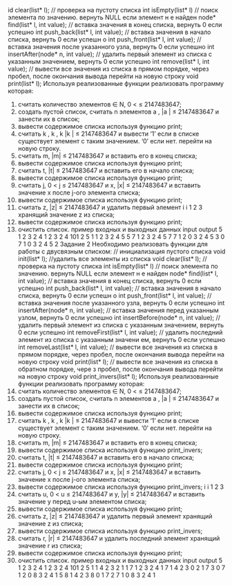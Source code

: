 
id clear(list* l);
// проверка на пустоту списка
int isEmpty(list* l)
// поиск элемента по значению. вернуть NULL если элемент н
е найден
node* find(list* l, int value);
// вставка значения в конец списка, вернуть 0 если успешно
int push_back(list* l, int value);
// вставка значения в начало списка, вернуть 0 если успешн
о
int push_front(list* l, int value);
// вставка значения после указанного узла, вернуть 0 если
успешно
int insertAfter(node* n, int value);
// удалить первый элемент из списка с указанным значением,
вернуть 0 если успешно
int remove(list* l, int value);
// вывести все значения из списка в прямом порядке, через
пробел, после окончания вывода перейти на новую строку
void print(list* l);
Используя реализованные функции реализовать программу которая:
1. считать количество элементов  ∈ N, 0 < ≤ 2147483647;
2. создать пустой список, считать n элементов a , |a | ≤
2147483647 и занести их в список;
3. вывести содержимое списка используя функцию print;
4. считать k , k , k |k | ≤ 2147483647 и вывести ‘1’ если в
списке существует элемент с таким значением. ‘0’ если нет.
перейти на новую строку.
5. считать m, |m| ≤ 2147483647 и вставить его в конец списка;
6. вывести содержимое списка используя функцию print;
7. считать t, |t| ≤ 2147483647 и вставить его в начало списка;
8. вывести содержимое списка используя функцию print;
9. считать j, 0 < j ≤ 2147483647 и x, |x| ≤ 2147483647 и вставить
значение x после j-ого элемента списка;
10. вывести содержимое списка используя функцию print;
11. считать z, |z| ≤ 2147483647 и удалить первый элемент
i i
1 2 3
хранящий значение z из списка;
12. вывести содержимое списка используя функцию print;
13. очистить список.
пример входных и выходных данных
input output
5 1 2 3 2 4
1 2 3 2 4 101
2 5 1 1 2 3 2 4 5
5 7 1 2 3 2 4 5
7 7 1 2 0 3 2 4 5
3 0 7 1 0 3 2 4 5
2
Задание 2
Необходимо реализовать функции для работы с двусвязным
списком:
// инициализация пустого списка
void init(list* l);
//удалить все элементы из списка
void clear(list* l);
// проверка на пустоту списка
int isEmpty(list* l)
// поиск элемента по значению. вернуть NULL если элемент н
е найден
node* find(list* l, int value);
// вставка значения в конец списка, вернуть 0 если успешно
int push_back(list* l, int value);
// вставка значения в начало списка, вернуть 0 если успешн
о
int push_front(list* l, int value);
// вставка значения после указанного узла, вернуть 0 если
успешно
int insertAfter(node* n, int value);
// вставка значения перед указанным узлом, вернуть 0 если
успешно
int insertBefore(node* n, int value);
// удалить первый элемент из списка с указанным значением,
вернуть 0 если успешно
int removeFirst(list* l, int value);
// удалить последний элемент из списка с указанным значени
ем, вернуть 0 если успешно
int removeLast(list* l, int value);
// вывести все значения из списка в прямом порядке, через
пробел, после окончания вывода перейти на новую строку
void print(list* l);
// вывести все значения из списка в обратном порядке, чере
з пробел, после окончания вывода перейти на новую строку
void print_invers(list* l);
Используя реализованные функции реализовать программу которая:
1. считать количество элементов  ∈ N, 0 < ≤ 2147483647;
2. создать пустой список, считать n элементов a , |a | ≤
2147483647 и занести их в список;
3. вывести содержимое списка используя функцию print;
4. считать k , k , k |k | ≤ 2147483647 и вывести ‘1’ если в
списке существует элемент с таким значением. ‘0’ если нет.
перейти на новую строку.
5. считать m, |m| ≤ 2147483647 и вставить его в конец списка;
6. вывести содержимое списка используя функцию print_invers;
7. считать t, |t| ≤ 2147483647 и вставить его в начало списка;
8. вывести содержимое списка используя функцию print;
9. считать j, 0 < j ≤ 2147483647 и x, |x| ≤ 2147483647 и вставить
значение x после j-ого элемента списка;
10. вывести содержимое списка используя функцию print_invers;
i i
1 2 3
11. считать u, 0 < u ≤ 2147483647 и y, |y| ≤ 2147483647 и
вставить значение y перед u-ым элементом списка;
12. вывести содержимое списка используя функцию print;
13. считать z, |z| ≤ 2147483647 и удалить первый элемент
хранящий значение z из списка;
14. вывести содержимое списка используя функцию print_invers;
15. считать r, |r| ≤ 2147483647 и удалить последний элемент
хранящий значение r из списка;
16. вывести содержимое списка используя функцию print;
17. очистить список.
пример входных и выходных данных
input output
5 1 2 3 2 4
1 2 3 2 4 101
2 5 1 1 4 2 3 2 1
1 7 1 2 3 2 4 1
7 1 4 2 3 0 2 1 7
3 0 7 1 2 0 8 3 2 4 1
5 8 1 4 2 3 8 0 1 7
2 7 1 0 8 3 2 4
1
